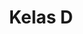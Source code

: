 ---
date:  ""
draft: false
title: "Kelas D"
quota: 40
weight: 4
enroll:
    start: "27 Juni 2025"
    close: "30 Agustus 2025"
session:
    start: "1 September 2025"
    close: "1 Januari 2026"
require:
    - prop: ""
      name: ""
      icon: ""
      desc: ""
metadata:
    index: false
    thumb: "cover.jpg"
    author: ["null"]
description: "Course ini memberikan pemahaman mengenai konsep, teknologi, dan aplikasi perpustakaan digital. Mahasiswa akan mempelajari bagaimana mengelola, menyimpan, mengakses, dan mendistribusikan informasi digital."
---